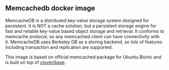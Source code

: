 ## Memcachedb docker image
MemcacheDB is a distributed key-value storage system designed for persistent.
It is NOT a cache solution, but a persistent storage engine for fast and reliable key-value based object storage and retrieval.
It conforms to memcache protocol, so any memcached client can have connectivity with it.
MemcacheDB uses Berkeley DB as a storing backend, so lots of features including transaction and replication are supported.

This image is based on official memcached package for Ubuntu Bionic and is built on top of [clover/base](https://hub.docker.com/r/clover/base/).
